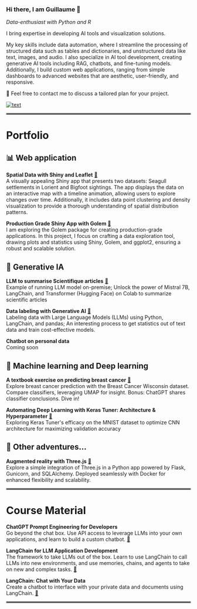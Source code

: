 ### Hi there, I am Guillaume 👋
<em>Data-enthusiast with Python and R</em>

I bring expertise in developing AI tools and visualization solutions.

My key skills include data automation, where I streamline the processing of structured data such as tables and dictionaries, and unstructured data like text, images, and audio. 
I also specialize in AI tool development, creating generative AI tools including RAG, chatbots, and fine-tuning models. 
Additionally, I build custom web applications, ranging from simple dashboards to advanced websites that are aesthetic, user-friendly, and responsive.

💬 Feel free to contact me to discuss a tailored plan for your project.

[![text](https://img.shields.io/badge/LinkedIn-0077B5?style=for-the-badge&logo=linkedin&logoColor=white)](https://www.linkedin.com/in/guillaumejeffroy/)

<hr style="border:2px solid gray">

# Portfolio

## 📊 Web application 
**Spatial Data with Shiny and Leaflet** [🔗](https://github.com/Gjeffroy/leaflet_viewer_shiny/tree/main) <br> 
A visually appealing Shiny app that presents two datasets: Seagull settlements in Lorient and Bigfoot sightings. The app displays the data on an interactive map with a timeline animation, allowing users to explore changes over time. Additionally, it includes data point clustering and density visualization to provide a thorough understanding of spatial distribution patterns.

**Production Grade Shiny App with Golem** [🔗](https://github.com/Gjeffroy/shiny-production-golem) <br>
I am exploring the Golem package for creating production-grade applications. In this project, I focus on crafting a data exploration tool, drawing plots and statistics using Shiny, Golem, and ggplot2, ensuring a robust and scalable solution.

## 🤖 Generative IA 
**LLM to summarise Scientifique articles** [🔗](https://github.com/Gjeffroy/Mistral7b_scientific_article) <br>
Example of running LLM model on-premise; Unlock the power of Mistral 7B, LangChain, and Transformer (Hugging Face) on Colab to summarize scientific articles  

**Data labeling with Generative AI** [🔗](https://github.com/Gjeffroy/labelling_data_with_llm/tree/main) <br>
Labeling data with Large Language Models (LLMs) using Python, LangChain, and pandas; An interesting process to get statistics out of text data and train cost-effective models. 

**Chatbot on personal data**  <br>
Coming soon

## 🧠 Machine learning and Deep learning 
**A textbook exercise on predicting breast cancer** [🔗](https://github.com/Gjeffroy/breast_cancer_classification) <br>
Explore breast cancer prediction with the Breast Cancer Wisconsin dataset. Compare classifiers, leveraging UMAP for insight. Bonus: ChatGPT shares classifier conclusions. Dive in!   

**Automating Deep Learning with Keras Tuner: Architecture & Hyperparameter** [🔗](https://github.com/Gjeffroy/hyperparam_autotuning_keras/tree/main) <br>
Exploring Keras Tuner's efficacy on the MNIST dataset to optimize CNN architecture for maximizing validation accuracy   

## 🎒 Other adventures...

**Augmented reality with Three.js** [🔗](https://github.com/Gjeffroy/AR_with_threejs) <br>
Explore a simple integration of Three.js in a Python app powered by Flask, Gunicorn, and SQLAlchemy. Deployed seamlessly with Docker for enhanced flexibility and scalability. 




<hr style="border:2px solid gray">

# Course Material

**ChatGPT Prompt Engineering for Developers** <br>
Go beyond the chat box. Use API access to leverage LLMs into your own applications, and learn to build a custom chatbot.  [🔗](https://github.com/Gjeffroy/chatgpt-prompt-engineering-for-developers)

**LangChain for LLM Application Development** <br>
The framework to take LLMs out of the box. Learn to use LangChain to call LLMs into new environments, and use memories, chains, and agents to take on new and complex tasks.  [🔗](https://github.com/Gjeffroy/langchain-for-llm-application-development)

**LangChain: Chat with Your Data** <br>
Create a chatbot to interface with your private data and documents using LangChain.  [🔗](https://github.com/Gjeffroy/langchain-chat-with-your-data)


<hr style="border:2px solid gray">



